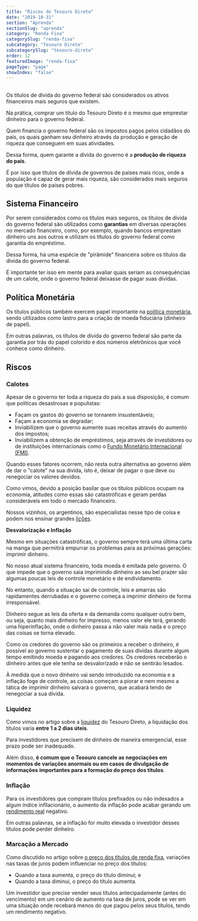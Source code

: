 ```yaml
---
title: "Riscos do Tesouro Direto"
date: "2019-10-31"
section: "Aprenda"
sectionSlug: "aprenda"
category: "Renda Fixa"
categorySlug: "renda-fixa"
subcategory: "Tesouro Direto"
subcategorySlug: "tesouro-direto"
order: 12
featuredImage: "renda-fixa"
pageType: "page"
showIndex: "false"
---
```


##

Os títulos de dívida do governo federal são considerados os ativos financeiros mais seguros que existem.

Na prática, comprar um título do Tesouro Direto é o mesmo que emprestar dinheiro para o governo federal.

Quem financia o governo federal são os impostos pagos pelos cidadãos do país, os quais ganham seu dinheiro através da produção e geração de riqueza que conseguem em suas atividades.

Dessa forma, quem garante a dívida do governo é a **produção de riqueza do país**.

É por isso que títulos de dívida de governos de países mais ricos, onde a população é capaz de gerar mais riqueza, são considerados mais seguros do que títulos de países pobres.

## Sistema Financeiro

Por serem considerados como os títulos mais seguros, os títulos de dívida do governo federal são utilizados como **garantias** em diversas operações no mercado financeiro, como, por exemplo, quando bancos emprestam dinheiro uns aos outros e utilizam os títulos do governo federal como garantia do empréstimo.

Dessa forma, há uma espécie de "pirâmide" financeira sobre os títulos da dívida do governo federal.

É importante ter isso em mente para avaliar quais seriam as consequências de um calote, onde o governo federal deixasse de pagar suas dívidas.

## Política Monetária

Os títulos públicos também exercem papel importante na [política monetária](/aprenda/financas/economia/politica-monetaria), sendo utilizados como lastro para a criação de moeda fiduciária (dinheiro de papel).

Em outras palavras, os títulos de dívida do governo federal são parte da garantia por trás do papel colorido e dos números eletrônicos que você conhece como dinheiro.

## Riscos

### Calotes

Apesar de o governo ter toda a riqueza do país a sua disposição, é comum que políticas desastrosas e populistas:

- Façam os gastos do governo se tornarem insustentáveis;
- Façam a economia se degradar;
- Inviabilizem que o governo aumente suas receitas através do aumento dos impostos;
- Inviabilizem a obtenção de empréstimos, seja através de investidores ou de instituições internacionais como o [Fundo Monetário Internacional (FMI)](https://nacoesunidas.org/agencia/fmi/).

Quando esses fatores ocorrem, não resta outra alternativa ao governo além de dar o "calote" na sua dívida, isto é, deixar de pagar o que deve ou renegociar os valores devidos.

Como vimos, devido a posição basilar que os títulos públicos ocupam na economia, atitudes como essas são catastróficas e geram perdas consideráveis em todo o mercado financeiro.

Nossos vizinhos, os argentinos, são especialistas nesse tipo de coisa e podem nos ensinar grandes [lições](https://mises.jusbrasil.com.br/noticias/131294781/entendendo-o-iminente-calote-da-argentina).

**Desvalorização e Inflação**

Mesmo em situações catastróficas, o governo sempre terá uma última carta na manga que permitirá empurrar os problemas para as próximas gerações: imprimir dinheiro.

No nosso atual sistema financeiro, toda moeda é emitada pelo governo. O que impede que o governo saia imprimindo dinheiro ao seu bel prazer são algumas poucas leis de controle monetário e de endividamento.

No entanto, quando a situação sai de controle, leis e amarras são rapidamentes derrubadas e o governo começa a imprimir dinheiro de forma irresponsável.

Dinheiro segue as leis da oferta e da demanda como qualquer outro bem, ou seja, quanto mais dinheiro for impresso, menos valor ele terá, gerando uma hiperinflação, onde o dinheiro passa a não valer mais nada e o preço das coisas se torna elevado.

Como os credores do governo são os primeiros a receber o dinheiro, é possível ao governo sustentar o pagamento de suas dívidas durante algum tempo emitindo moeda e pagando aos credores. Os credores receberão o dinheiro antes que ele tenha se desvalorizado e não se sentirão lesados.

 À medida que o novo dinheiro vai sendo introduzido na economia e a inflação foge de controle, as coisas começam a piorar e nem mesmo a tática de imprimir dinheiro salvará o governo, que acabará tendo de renegociar a sua dívida.

### Liquidez

Como vimos no artigo sobre a [liquidez](./liquidez-tesouro-direto) do Tesouro Direto, a liquidação dos títulos varia **entre 1 a 2 dias úteis**.

Para investidores que precisem de dinheiro de maneira emergencial, esse prazo pode ser inadequado.

Além disso, **é comum que o Tesouro cancele as negociações em momentos de variações anormais ou em casos de divulgação de informações importantes para a formação do preço dos títulos**.

### Inflação

Para os investidores que compram títulos prefixados ou não indexados a algum índice infllacionário, o aumento da inflação pode acabar gerando um [rendimento real](/aprenda/financas/iniciantes/rendimento) negativo.

Em outras palavras, se a inflação for muito elevada o investidor desses títulos pode perder dinheiro.

### Marcação a Mercado

Como discutido no artigo sobre [o preço dos títulos de renda fixa](/aprenda/renda-fixa/generalidades-renda-fixa/preco-de-ativos-de-renda-fixa), variações nas taxas de juros podem influenciar no preço dos títulos:


- Quando a taxa aumenta, o preço do título diminui; e
- Quando a taxa diminui, o preço do título aumenta.

Um investidor que precise vender seus títulos antecipadamente (antes do vencimento) em um cenário de aumento na taxa de juros, pode se ver em uma situação onde recebará menos do que pagou pelos seus títulos, tendo um rendimento negativo.